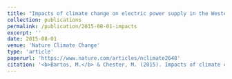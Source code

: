 ```yaml
---
title: "Impacts of climate change on electric power supply in the Western United States"
collection: publications
permalink: /publication/2015-08-01-impacts
excerpt: ''
date: 2015-08-01
venue: 'Nature Climate Change'
type: 'article'
paperurl: 'https://www.nature.com/articles/nclimate2648'
citation: '<b>Bartos, M.</b> & Chester, M. (2015). Impacts of climate change on electric power supply in the western United States. <i>Nature Climate Change</i>, 5(8), 748–752. doi:10.1038/nclimate2648'
---
```


<!-- This paper is about the number 1. The number 2 is left for future work. -->

<!-- [Download paper here](http://academicpages.github.io/files/paper1.pdf) -->

<!-- Recommended citation: Your Name, You. (2009). "Paper Title Number 1." <i>Journal 1</i>. 1(1). -->
